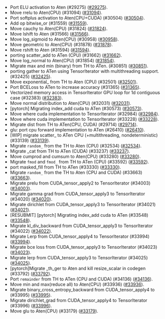 * Port ELU activation to Aten (#29275) ([#29275](https://github.com/pytorch/pytorch/pull/29275)).
* Move rrelu to Aten(CPU) (#31094) ([#31094](https://github.com/pytorch/pytorch/pull/31094)).
* Port softplus activation to Aten(CPU+CUDA) (#30504) ([#30504](https://github.com/pytorch/pytorch/pull/30504)).
* Add op bitwise_or (#31559) ([#31559](https://github.com/pytorch/pytorch/pull/31559)).
* Move cauchy to Aten(CPU) (#31824) ([#31824](https://github.com/pytorch/pytorch/pull/31824)).
* Move lshift to Aten (#31566) ([#31566](https://github.com/pytorch/pytorch/pull/31566)).
* Move log_sigmoid to Aten(CPU) (#30958) ([#30958](https://github.com/pytorch/pytorch/pull/30958)).
* Move geometric to Aten(CPU) (#31878) ([#31878](https://github.com/pytorch/pytorch/pull/31878)).
* Move rshift to Aten (#31594) ([#31594](https://github.com/pytorch/pytorch/pull/31594)).
* porting scatter_add to ATen (CPU) (#31662) ([#31662](https://github.com/pytorch/pytorch/pull/31662)).
* Move log_normal to Aten(CPU) (#31854) ([#31854](https://github.com/pytorch/pytorch/pull/31854)).
* Migrate max and min (binary) from TH to ATen. (#30851) ([#30851](https://github.com/pytorch/pytorch/pull/30851)).
* porting gather to ATen using TensorIterator with multithreading support. (#32425) ([#32425](https://github.com/pytorch/pytorch/pull/32425)).
* Move exponential_ from TH to Aten (CPU) (#32501) ([#32501](https://github.com/pytorch/pytorch/pull/32501)).
* Port BCELoss to ATen to increase accuracy (#31365) ([#31365](https://github.com/pytorch/pytorch/pull/31365)).
* Vectorized memory access in TensorIterator GPU loop for 1d contiguous case (#32383) ([#32383](https://github.com/pytorch/pytorch/pull/32383)).
* Move normal distribution to Aten(CPU) (#32031) ([#32031](https://github.com/pytorch/pytorch/pull/32031)).
* [pytorch] Migrating index_add cuda to ATen (#30573) ([#30573](https://github.com/pytorch/pytorch/pull/30573)).
* Move where cuda implementation to TensorIterator (#32984) ([#32984](https://github.com/pytorch/pytorch/pull/32984)).
* Move where cuda implementation to TensorIterator (#33228) ([#33228](https://github.com/pytorch/pytorch/pull/33228)).
* Migrate dist from TH to ATen(CPU, CUDA) (#29714) ([#29714](https://github.com/pytorch/pytorch/pull/29714)).
* glu: port cpu forward implementation to ATen (#26410) ([#26410](https://github.com/pytorch/pytorch/pull/26410)).
* [WIP] migrate scatter_ to ATen CPU (+multithreading, nondeterministic) (#33139) ([#33139](https://github.com/pytorch/pytorch/pull/33139)).
* Migrate `random_` from the TH to Aten (CPU) (#32534) ([#32534](https://github.com/pytorch/pytorch/pull/32534)).
* Migrate _cat from TH to ATen (CUDA) (#33237) ([#33237](https://github.com/pytorch/pytorch/pull/33237)).
* Move cumprod and cumsum to Aten(CPU) (#33280) ([#33280](https://github.com/pytorch/pytorch/pull/33280)).
* Migrate `fmod` and `fmod_` from TH to ATen (CPU) (#33592) ([#33592](https://github.com/pytorch/pytorch/pull/33592)).
* port masked_fill from TH to ATen (#33330) ([#33330](https://github.com/pytorch/pytorch/pull/33330)).
* Migrate `random_` from the TH to Aten (CPU and CUDA) (#33663) ([#33663](https://github.com/pytorch/pytorch/pull/33663)).
* Migrate prelu from CUDA_tensor_apply2 to TensorIterator (#34003) ([#34003](https://github.com/pytorch/pytorch/pull/34003)).
* Migrate gamma grad from CUDA_tensor_apply3 to TensorIterator (#34020) ([#34020](https://github.com/pytorch/pytorch/pull/34020)).
* Migrate dirichlet from CUDA_tensor_apply3 to TensorIterator (#34021) ([#34021](https://github.com/pytorch/pytorch/pull/34021)).
* [RESUBMIT] [pytorch] Migrating index_add cuda to ATen (#33548) ([#33548](https://github.com/pytorch/pytorch/pull/33548)).
* Migrate kl_div_backward from CUDA_tensor_apply3 to TensorIterator (#34022) ([#34022](https://github.com/pytorch/pytorch/pull/34022)).
* Migrate Lerp from CUDA_tensor_apply4 to TensorIterator (#33994) ([#33994](https://github.com/pytorch/pytorch/pull/33994)).
* Migrate bce loss from CUDA_tensor_apply3 to TensorIterator (#34023) ([#34023](https://github.com/pytorch/pytorch/pull/34023)).
* Migrate lerp from CUDA_tensor_apply3 to TensorIterator (#34025) ([#34025](https://github.com/pytorch/pytorch/pull/34025)).
* [pytorch]Migrate _th_ger to Aten and kill resize_scalar in codegen (#33792) ([#33792](https://github.com/pytorch/pytorch/pull/33792)).
* Port `remainder` from TH to ATen (CPU and CUDA) (#34136) ([#34136](https://github.com/pytorch/pytorch/pull/34136)).
* Move min and max(reduce all) to Aten(CPU) (#33936) ([#33936](https://github.com/pytorch/pytorch/pull/33936)).
* Migrate binary_cross_entropy_backward from CUDA_tensor_apply4 to (#33995) ([#33995](https://github.com/pytorch/pytorch/pull/33995)).
* Migrate dirichlet_grad from CUDA_tensor_apply4 to TensorIterator (#33996) ([#33996](https://github.com/pytorch/pytorch/pull/33996)).
* Move glu to Aten(CPU) (#33179) ([#33179](https://github.com/pytorch/pytorch/pull/33179)).
